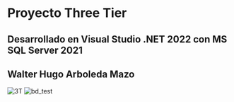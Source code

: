 # Proyecto Three Tier
## Desarrollado en Visual Studio .NET 2022 con MS SQL Server 2021
## Walter Hugo Arboleda Mazo
![3T](https://github.com/user-attachments/assets/8f409a9b-cca1-4ba0-bffb-3277e544e6e1)
![bd_test](https://github.com/user-attachments/assets/58fda254-61e4-42f2-b303-d0cebe0a55f0)
